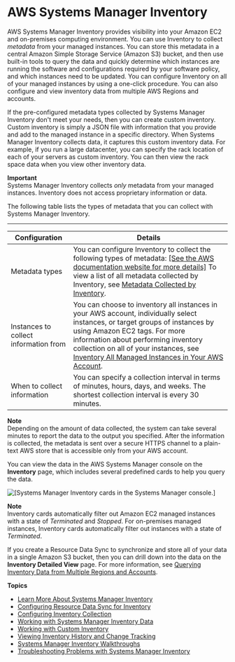# AWS Systems Manager Inventory<a name="systems-manager-inventory"></a>

AWS Systems Manager Inventory provides visibility into your Amazon EC2 and on\-premises computing environment\. You can use Inventory to collect *metadata* from your managed instances\. You can store this metadata in a central Amazon Simple Storage Service \(Amazon S3\) bucket, and then use built\-in tools to query the data and quickly determine which instances are running the software and configurations required by your software policy, and which instances need to be updated\. You can configure Inventory on all of your managed instances by using a one\-click procedure\. You can also configure and view inventory data from multiple AWS Regions and accounts\.

If the pre\-configured metadata types collected by Systems Manager Inventory don't meet your needs, then you can create custom inventory\. Custom inventory is simply a JSON file with information that you provide and add to the managed instance in a specific directory\. When Systems Manager Inventory collects data, it captures this custom inventory data\. For example, if you run a large datacenter, you can specify the rack location of each of your servers as custom inventory\. You can then view the rack space data when you view other inventory data\.

**Important**  
Systems Manager Inventory collects *only* metadata from your managed instances\. Inventory does not access proprietary information or data\.

The following table lists the types of metadata that you can collect with Systems Manager Inventory\.


****  

| Configuration | Details | 
| --- | --- | 
|  Metadata types  | You can configure Inventory to collect the following types of metadata: [\[See the AWS documentation website for more details\]](http://docs.aws.amazon.com/systems-manager/latest/userguide/systems-manager-inventory.html)  To view a list of all metadata collected by Inventory, see [Metadata Collected by Inventory](sysman-inventory-schema.md)\.   | 
|  Instances to collect information from  |  You can choose to inventory all instances in your AWS account, individually select instances, or target groups of instances by using Amazon EC2 tags\. For more information about performing inventory collection on all of your instances, see [Inventory All Managed Instances in Your AWS Account](sysman-inventory-configuring.md#inventory-management-inventory-all)\.  | 
|  When to collect information  |  You can specify a collection interval in terms of minutes, hours, days, and weeks\. The shortest collection interval is every 30 minutes\.   | 

**Note**  
Depending on the amount of data collected, the system can take several minutes to report the data to the output you specified\. After the information is collected, the metadata is sent over a secure HTTPS channel to a plain\-text AWS store that is accessible only from your AWS account\. 

You can view the data in the AWS Systems Manager console on the **Inventory** page, which includes several predefined cards to help you query the data\.

![\[Systems Manager Inventory cards in the Systems Manager console.\]](http://docs.aws.amazon.com/systems-manager/latest/userguide/images/inventory-cards.png)

**Note**  
Inventory cards automatically filter out Amazon EC2 managed instances with a state of *Terminated* and *Stopped*\. For on\-premises managed instances, Inventory cards automatically filter out instances with a state of *Terminated*\. 

If you create a Resource Data Sync to synchronize and store all of your data in a single Amazon S3 bucket, then you can drill down into the data on the **Inventory Detailed View** page\. For more information, see [Querying Inventory Data from Multiple Regions and Accounts](systems-manager-inventory-query.md)\.

**Topics**
+ [Learn More About Systems Manager Inventory](sysman-inventory-about.md)
+ [Configuring Resource Data Sync for Inventory](sysman-inventory-datasync.md)
+ [Configuring Inventory Collection](sysman-inventory-configuring.md)
+ [Working with Systems Manager Inventory Data](systems-manager-inventory-data-working.md)
+ [Working with Custom Inventory](sysman-inventory-custom.md)
+ [Viewing Inventory History and Change Tracking](sysman-inventory-history.md)
+ [Systems Manager Inventory Walkthroughs](sysman-inventory-walk.md)
+ [Troubleshooting Problems with Systems Manager Inventory](syman-inventory-troubleshooting.md)
